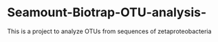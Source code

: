 # Seamount-Biotrap-OTU-analysis-
This is a project to analyze OTUs from sequences of zetaproteobacteria
